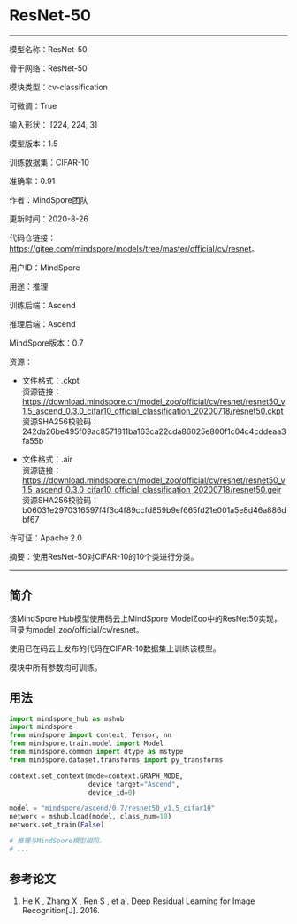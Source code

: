 # ResNet-50

---

模型名称：ResNet-50

骨干网络：ResNet-50

模块类型：cv-classification

可微调：True

输入形状： [224, 224, 3]

模型版本：1.5

训练数据集：CIFAR-10

准确率：0.91

作者：MindSpore团队

更新时间：2020-8-26

代码仓链接：<https://gitee.com/mindspore/models/tree/master/official/cv/resnet>。

用户ID：MindSpore

用途：推理

训练后端：Ascend

推理后端：Ascend

MindSpore版本：0.7

资源：

-
    文件格式：.ckpt  
    资源链接：<https://download.mindspore.cn/model_zoo/official/cv/resnet/resnet50_v1.5_ascend_0.3.0_cifar10_official_classification_20200718/resnet50.ckpt>  
    资源SHA256校验码： 242da26be495f09ac8571811ba163ca22cda86025e800f1c04c4cddeaa3fa55b

-
    文件格式：.air  
    资源链接：<https://download.mindspore.cn/model_zoo/official/cv/resnet/resnet50_v1.5_ascend_0.3.0_cifar10_official_classification_20200718/resnet50.geir>  
    资源SHA256校验码：b06031e2970316597f4f3c4f89ccfd859b9ef665fd21e001a5e8d46a886dbf67

许可证：Apache 2.0

摘要：使用ResNet-50对CIFAR-10的10个类进行分类。

---

## 简介

该MindSpore Hub模型使用码云上MindSpore ModelZoo中的ResNet50实现，目录为model_zoo/official/cv/resnet。

使用已在码云上发布的代码在CIFAR-10数据集上训练该模型。

模块中所有参数均可训练。

## 用法

```python
import mindspore_hub as mshub
import mindspore
from mindspore import context, Tensor, nn
from mindspore.train.model import Model
from mindspore.common import dtype as mstype
from mindspore.dataset.transforms import py_transforms

context.set_context(mode=context.GRAPH_MODE,
                    device_target="Ascend",
                    device_id=0)

model = "mindspore/ascend/0.7/resnet50_v1.5_cifar10"
network = mshub.load(model, class_num=10)
network.set_train(False)

# 推理与MindSpore模型相同。
# ...
```

## 参考论文

1. He K , Zhang X , Ren S , et al. Deep Residual Learning for Image Recognition[J]. 2016.
